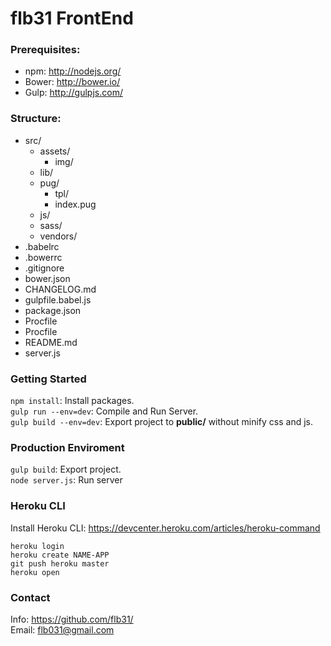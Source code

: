 # flb31 FrontEnd

### Prerequisites:
  - npm: http://nodejs.org/
  - Bower: http://bower.io/
  - Gulp: http://gulpjs.com/


### Structure:
- src/
  - assets/
    - img/
  - lib/
  - pug/
    - tpl/
    - index.pug
  - js/
  - sass/
  - vendors/
- .babelrc
- .bowerrc
- .gitignore
- bower.json
- CHANGELOG.md
- gulpfile.babel.js
- package.json
- Procfile
- Procfile
- README.md
- server.js

### Getting Started
> 
  `npm install`: Install packages.  
  `gulp run --env=dev`: Compile and Run Server.  
  `gulp build --env=dev`: Export project to **public/** without minify css and js.


### Production Enviroment
> 
  `gulp build`: Export project.  
  `node server.js`: Run server  

### Heroku CLI
Install Heroku CLI: https://devcenter.heroku.com/articles/heroku-command

> 
  `heroku login`  
  `heroku create NAME-APP`  
  `git push heroku master`  
  `heroku open`  

### Contact
Info: https://github.com/flb31/  
Email: flb031@gmail.com
  
